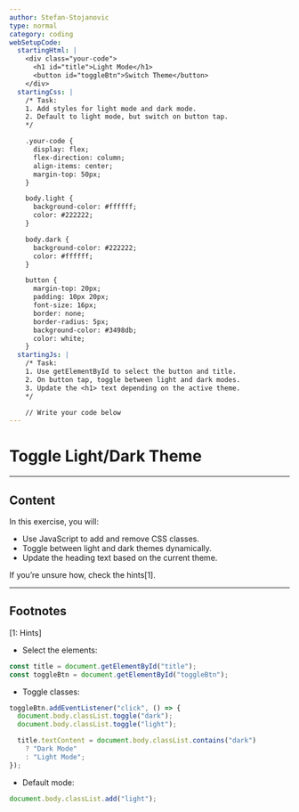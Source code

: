 ```yaml
---
author: Stefan-Stojanovic
type: normal
category: coding
webSetupCode:
  startingHtml: |
    <div class="your-code">
      <h1 id="title">Light Mode</h1>
      <button id="toggleBtn">Switch Theme</button>
    </div>
  startingCss: |
    /* Task:
    1. Add styles for light mode and dark mode.
    2. Default to light mode, but switch on button tap.
    */

    .your-code {
      display: flex;
      flex-direction: column;
      align-items: center;
      margin-top: 50px;
    }

    body.light {
      background-color: #ffffff;
      color: #222222;
    }

    body.dark {
      background-color: #222222;
      color: #ffffff;
    }

    button {
      margin-top: 20px;
      padding: 10px 20px;
      font-size: 16px;
      border: none;
      border-radius: 5px;
      background-color: #3498db;
      color: white;
    }
  startingJs: |
    /* Task:
    1. Use getElementById to select the button and title.
    2. On button tap, toggle between light and dark modes.
    3. Update the <h1> text depending on the active theme.
    */

    // Write your code below
---
```


# Toggle Light/Dark Theme

---

## Content

In this exercise, you will:
- Use JavaScript to add and remove CSS classes.
- Toggle between light and dark themes dynamically.
- Update the heading text based on the current theme.

If you’re unsure how, check the hints[1].

---

## Footnotes

[1: Hints]

- Select the elements:

```js
const title = document.getElementById("title");
const toggleBtn = document.getElementById("toggleBtn");
```

- Toggle classes:

```js
toggleBtn.addEventListener("click", () => {
  document.body.classList.toggle("dark");
  document.body.classList.toggle("light");

  title.textContent = document.body.classList.contains("dark")
    ? "Dark Mode"
    : "Light Mode";
});
```

- Default mode:

```js
document.body.classList.add("light");
```